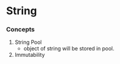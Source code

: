 # String 

### Concepts
1. String Pool
   - object of string will be stored in pool.
2. Immutability 

